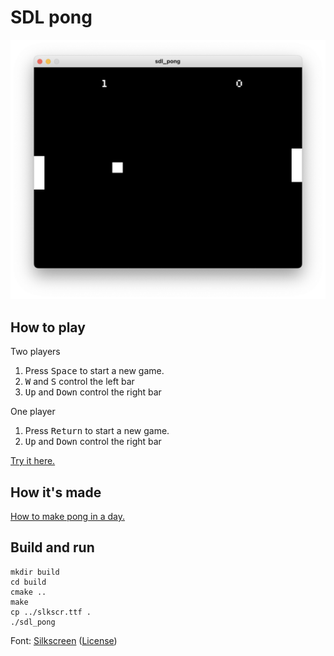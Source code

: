 # SDL pong
![Pong](/images/pong.png "Pong")

## How to play 

Two players

1. Press <kbd>Space</kbd> to start a new game.
2. <kbd>W</kbd> and <kbd>S</kbd> control the left bar
3. <kbd>Up</kbd> and <kbd>Down</kbd> control the right bar

One player

1. Press <kbd>Return</kbd> to start a new game.
2. <kbd>Up</kbd> and <kbd>Down</kbd> control the right bar

[Try it here.](https://blog-egd.pages.dev/demo/sdl_pong)

## How it's made

[How to make pong in a day.](https://blog-egd.pages.dev/project/2024/12/19/How-to-make-pong-using-C++-and-SDL3-in-a-day)

## Build and run

```
mkdir build
cd build
cmake ..
make
cp ../slkscr.ttf .
./sdl_pong
```

Font: [Silkscreen](https://www.fontsquirrel.com/fonts/Silkscreen) ([License](https://www.fontsquirrel.com/license/Silkscreen))

